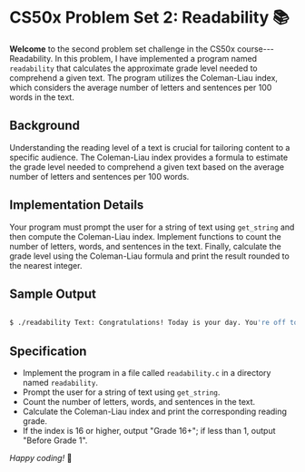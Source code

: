 CS50x Problem Set 2: Readability 📚
===================================

**Welcome** to the second problem set challenge in the CS50x course---Readability. In this problem, I have implemented a program named `readability` that calculates the approximate grade level needed to comprehend a given text. The program utilizes the Coleman-Liau index, which considers the average number of letters and sentences per 100 words in the text.

Background
----------

Understanding the reading level of a text is crucial for tailoring content to a specific audience. The Coleman-Liau index provides a formula to estimate the grade level needed to comprehend a given text based on the average number of letters and sentences per 100 words.

Implementation Details
----------------------

Your program must prompt the user for a string of text using `get_string` and then compute the Coleman-Liau index. Implement functions to count the number of letters, words, and sentences in the text. Finally, calculate the grade level using the Coleman-Liau formula and print the result rounded to the nearest integer.

Sample Output
-------

```bash

$ ./readability Text: Congratulations! Today is your day. You're off to Great Places! You're off and away! Grade 3

```

Specification
-------------

-   Implement the program in a file called `readability.c` in a directory named `readability`.
-   Prompt the user for a string of text using `get_string`.
-   Count the number of letters, words, and sentences in the text.
-   Calculate the Coleman-Liau index and print the corresponding reading grade.
-   If the index is 16 or higher, output "Grade 16+"; if less than 1, output "Before Grade 1".

*Happy coding!* 📖

